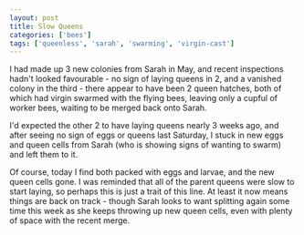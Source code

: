 ```yaml
---
layout: post
title: Slow Queens
categories: ['bees']
tags: ['queenless', 'sarah', 'swarming', 'virgin-cast']
---
```


I had made up 3 new colonies from Sarah in May, and recent inspections hadn't looked favourable - no sign of laying queens in 2, and a vanished colony in the third - there appear to have been 2 queen hatches, both of which had virgin swarmed with the flying bees, leaving only a cupful of worker bees, waiting to be merged back onto Sarah.  
  
I'd expected the other 2 to have laying queens nearly 3 weeks ago, and after seeing no sign of eggs or queens last Saturday, I stuck in new eggs and queen cells from Sarah (who is showing signs of wanting to swarm) and left them to it.  
  
Of course, today I find both packed with eggs and larvae, and the new queen cells gone. I was reminded that all of the parent queens were slow to start laying, so perhaps this is just a trait of this line. At least it now means things are back on track - though Sarah looks to want splitting again some time this week as she keeps throwing up new queen cells, even with plenty of space with the recent merge.
